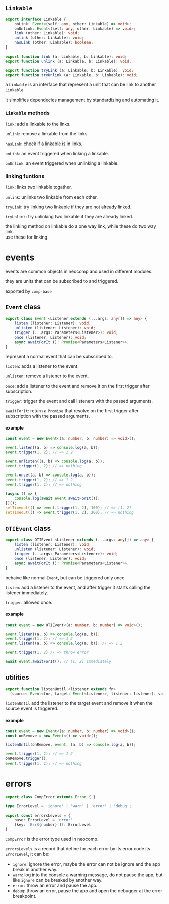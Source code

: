## `Linkable`
```typescript
export interface Linkable {
	onLink: Event<(self: any, other: Linkable) => void>;
	onUnlink: Event<(self: any, other: Linkable) => void>;
	link (other: Linkable): void;
	unlink (other: Linkable): void;
	hasLink (other: Linkable): boolean;
}

export function link (a: Linkable, b: Linkable): void; 
export function unlink (a: Linkable, b: Linkable): void;

export function tryLink (a: Linkable, b: Linkable): void;
export function tryUnlink (a: Linkable, b: Linkable): void;
```
a `Linkable` is an interface that represent a unit that can be link to another `Linkable`.

it simplifies dependecies management by standardizing and automating it.

### `Linkable` methods
`link`: add a linkable to the links.

`unlink`: remove a linkable from the links.

`hasLink`: check if a linkable is in links.

`onLink`: an event triggered when linking a linkable.

`onUnlink`: an event triggered when unlinking a linkable.

### linking funtions
`link`: links two linkable togather.

`unlink`: unlinks two linkable from each other.

`tryLink`: try linking two linkable if they are not already linked.

`tryUnlink`: try unlinking two linkable if they are already linked.

the linking method on linkable do a one way link, while these do two way link.   
use these for linking.

# events
events are common objects in neocomp and used in different modules.

they are units that can be subscribed to and triggered.

exported by `comp-base`

## `Event` class
```typescript
export class Event <Listener extends (...args: any[]) => any> {
	listen (listener: Listener): void;
	unlisten (listener: Listener): void;
	trigger (...args: Parameters<Listener>): void;
	once (listener: Listener): void;
	async awaitForIt (): Promise<Parameters<Listener>>;
}
```
represent a normal event that can be subscribed to.

`listen`: adds a listener to the event.

`unlisten`: remove a listener to the event.

`once`: add a listener to the event and remove it on the first trigger after subscription.

`trigger`: trigger the event and call listeners with the passed arguments.

`awaitForIt`: return a `Promise` that resolve on the first trigger after subscription with the 
passed arguments.

#### example
```typescript
const event = new Event<(a: number, b: number) => void>();

event.listen((a, b) => console.log(a, b));
event.trigger(1, 2); // => 1 2

event.unlisten((a, b) => console.log(a, b));
event.trigger(1, 2); // => nothing

event.once((a, b) => console.log(a, b));
event.trigger(1, 2); // => 1 2
event.trigger(1, 2); // => nothing

(async () => {
	console.log(await event.awaitForIt());
})();
setTimeout(() => event.trigger(1, 2), 100); // => [1, 2]
setTimeout(() => event.trigger(1, 2), 200); // => nothing
```

## `OTIEvent` class
```typescript
export class OTIEvent <Listener extends (...args: any[]) => any> {
	listen (listener: Listener): void;
	unlisten (listener: Listener): void;
	trigger (...args: Parameters<Listener>): void;
	once (listener: Listener): void;
	async awaitForIt (): Promise<Parameters<Listener>>;
}
```
behaive like normal `Event`, but can be triggered only once.

`listen`: add a listener to the event, and after trigger it starts calling the listener immediately.

`trigger`: allowed once.

#### example
```typescript
const event = new OTIEvent<(a: number, b: number) => void>();

event.listen((a, b) => console.log(a, b));
event.trigger(1, 2); // => 1 2
event.listen((a, b) => console.log(a, b)); // => 1 2

event.trigger(1, 2) // => throw error

await event.awaitForIt(); // [1, 2] immediately
```

## utilities
```typescript
export function listenUntil <listener extends fn>
  (source: Event<fn>, target: Event<listener>, listener: listener): void;
```
`listenUntil` add the listener to the target event and remove it when the source event is triggered.

#### example
```typescript
const event = new Event<(a: number, b: number) => void>();
const onRemove = new Event<() => void>();

listenUntil(onRemove, event, (a, b) => console.log(a, b));

event.trigger(1, 2); // => 1 2
onRemove.trigger();
event.trigger(1, 2); // => nothing
```

# errors
```typescript
export class CompError extends Error { }

type ErrorLevel = 'ignore' | 'warn' | 'error' | 'debug';

export const errorsLevels = { 
	base: ErrorLevel = 'error'
	[key: `Err${number}`]?: ErrorLevel
}	
```
`CompError` is the error type used in neocomp.

`errorsLevels` is a record that define for each error by its error code its `ErrorLevel`, it can 
be:
- `ignore`: ignore the error, maybe the error can not be ignore and the app break in another way.
- `warn`: log into the console a warning message, do not pause the app, but like `ignore` can be
breaked by another way.
- `error`: throw an error and pause the app.
- `debug`: throw an error, pause the app and open the debugger at the error breakpoint.